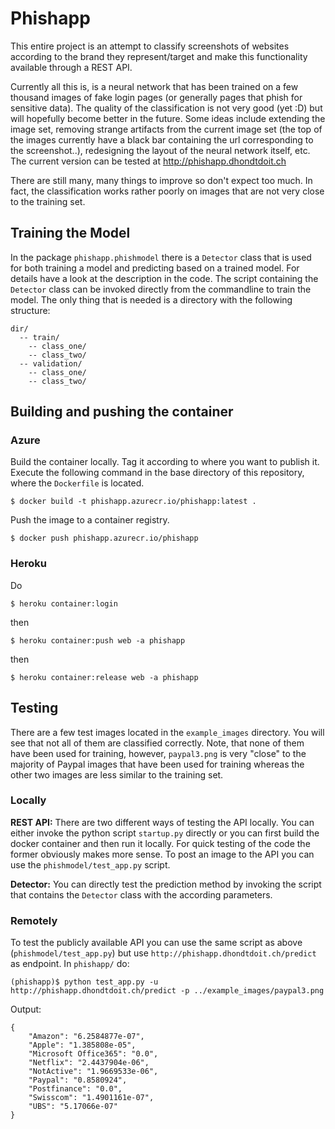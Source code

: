 # Phishapp

This entire project is an attempt to classify screenshots of websites according to the brand they
represent/target and make this functionality available through a REST API. 

Currently all this is, is a neural network that has been trained on a few thousand
images of fake login pages (or generally pages that phish for sensitive data). The quality of the
classification is not very good (yet :D) but will hopefully become better in the future. Some ideas
include extending the image set, removing strange artifacts from the current image set (the top of
the images currently have a black bar containing the url corresponding to the screenshot..),
redesigning the layout of the neural network itself, etc. The current version can be tested at
http://phishapp.dhondtdoit.ch 

There are still many, many things to improve so don't expect too much. In fact, the classification
works rather poorly on images that are not very close to the training set.

## Training the Model

In the package `phishapp.phishmodel` there is a `Detector` class that is used for both training
a model and predicting based on a trained model. For details have a look at the description in
the code. The script containing the `Detector` class can be invoked directly from the commandline
to train the model. The only thing that is needed is a directory with the following structure:
```
dir/
  -- train/
    -- class_one/
    -- class_two/
  -- validation/
    -- class_one/
    -- class_two/
```


## Building and pushing the container

### Azure
Build the container locally. Tag it according to where you want to publish it. Execute
the following command in the base directory of this repository, where the `Dockerfile` is
located.
```
$ docker build -t phishapp.azurecr.io/phishapp:latest .
```
Push the image to a container registry.
```
$ docker push phishapp.azurecr.io/phishapp
```

### Heroku
Do
 ```
$ heroku container:login
```
then
```
$ heroku container:push web -a phishapp
```
then
```
$ heroku container:release web -a phishapp
```

## Testing
There are a few test images located in the `example_images` directory. You will see that not all
of them are classified correctly. Note, that none of them have been used for training, however, 
`paypal3.png` is very "close" to the majority of Paypal images that have been used for training
whereas the other two images are less similar to the training set.
### Locally
**REST API:**
There are two different ways of testing the API locally. You can either invoke the python script
`startup.py` directly or you can first build the docker container and then run it locally. For
quick testing of the code the former obviously makes more sense. To post an image to the API
you can use the `phishmodel/test_app.py` script.

**Detector:**
You can directly test the prediction method by invoking the script that contains the `Detector`
class with the according parameters.

### Remotely
To test the publicly available API you can use the same script as above (`phishmodel/test_app.py`)
but use `http://phishapp.dhondtdoit.ch/predict` as endpoint. In `phishapp/` do:
```
(phishapp)$ python test_app.py -u http://phishapp.dhondtdoit.ch/predict -p ../example_images/paypal3.png
```
Output:
```
{
    "Amazon": "6.2584877e-07",
    "Apple": "1.385808e-05",
    "Microsoft Office365": "0.0",
    "Netflix": "2.4437904e-06",
    "NotActive": "1.9669533e-06",
    "Paypal": "0.8580924",
    "Postfinance": "0.0",
    "Swisscom": "1.4901161e-07",
    "UBS": "5.17066e-07"
}
```

